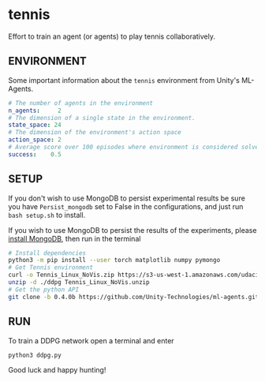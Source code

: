 # **tennis**

Effort to train an agent (or agents) to play tennis collaboratively.

## **ENVIRONMENT**
Some important information about the `tennis` environment from Unity's ML-Agents.
```yaml
# The number of agents in the environment
n_agents:     2
# The dimension of a single state in the environment.
state_space: 24
# The dimension of the environment's action space
action_space: 2
# Average score over 100 episodes where environment is considered solved.
success:    0.5   

```
## **SETUP**
If you don't wish to use MongoDB to persist experimental results be sure you have `Persist_mongodb` set to False in the configurations, and just run `bash setup.sh` to install.

If you wish to use MongoDB to persist the results of the experiments, please [install MongoDB](https://docs.mongodb.com/manual/tutorial/install-mongodb-on-ubuntu/), then run in the terminal

```bash
# Install dependencies
python3 -m pip install --user torch matplotlib numpy pymongo
# Get Tennis environment
curl -o Tennis_Linux_NoVis.zip https://s3-us-west-1.amazonaws.com/udacity-drlnd/P3/Tennis/Tennis_Linux_NoVis.zip
unzip -d ./ddpg Tennis_Linux_NoVis.unzip
# Get the python API
git clone -b 0.4.0b https://github.com/Unity-Technologies/ml-agents.git ddpg/ml-agents
```  

## **RUN**
To train a DDPG network open a terminal and enter
```bash
python3 ddpg.py
```  
Good luck and happy hunting!
